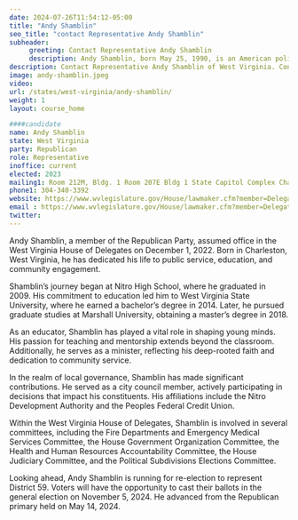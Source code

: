 ```yaml
---
date: 2024-07-26T11:54:12-05:00
title: "Andy Shamblin"
seo_title: "contact Representative Andy Shamblin"
subheader:
     greeting: Contact Representative Andy Shamblin
     description: Andy Shamblin, born May 25, 1990, is an American politician affiliated with the Republican Party. He is a member of the West Virginia House of Delegates, representing District 59. He assumed office on December 1, 2022.
description: Contact Representative Andy Shamblin of West Virginia. Contact information for Andy Shamblin includes email address, phone number, and mailing address.
image: andy-shamblin.jpeg
video:
url: /states/west-virginia/andy-shamblin/
weight: 1
layout: course_home

####candidate
name: Andy Shamblin
state: West Virginia
party: Republican
role: Representative
inoffice: current
elected: 2023
mailing1: Room 212M, Bldg. 1 Room 207E Bldg 1 State Capitol Complex Charleston, WV 25305
phone1: 304-340-3392
website: https://www.wvlegislature.gov/House/lawmaker.cfm?member=Delegate%20Shamblin/
email : https://www.wvlegislature.gov/House/lawmaker.cfm?member=Delegate%20Shamblin/
twitter:
---
```

Andy Shamblin, a member of the Republican Party, assumed office in the West Virginia House of Delegates on December 1, 2022. Born in Charleston, West Virginia, he has dedicated his life to public service, education, and community engagement.

Shamblin’s journey began at Nitro High School, where he graduated in 2009. His commitment to education led him to West Virginia State University, where he earned a bachelor’s degree in 2014. Later, he pursued graduate studies at Marshall University, obtaining a master’s degree in 2018.

As an educator, Shamblin has played a vital role in shaping young minds. His passion for teaching and mentorship extends beyond the classroom. Additionally, he serves as a minister, reflecting his deep-rooted faith and dedication to community service.

In the realm of local governance, Shamblin has made significant contributions. He served as a city council member, actively participating in decisions that impact his constituents. His affiliations include the Nitro Development Authority and the Peoples Federal Credit Union.

Within the West Virginia House of Delegates, Shamblin is involved in several committees, including the Fire Departments and Emergency Medical Services Committee, the House Government Organization Committee, the Health and Human Resources Accountability Committee, the House Judiciary Committee, and the Political Subdivisions Elections Committee.

Looking ahead, Andy Shamblin is running for re-election to represent District 59. Voters will have the opportunity to cast their ballots in the general election on November 5, 2024. He advanced from the Republican primary held on May 14, 2024.
